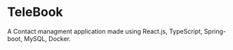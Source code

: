 
# TeleBook

A Contact managment application made using React.js, TypeScript, Spring-boot, MySQL, Docker.



